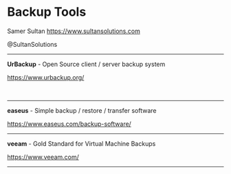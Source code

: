 # Backup Tools 

Samer Sultan
https://www.sultansolutions.com

@SultanSolutions

---

**UrBackup** - Open Source client / server backup system

https://www.urbackup.org/

&nbsp;
&nbsp;

---

**easeus** - Simple backup / restore / transfer software 

https://www.easeus.com/backup-software/
&nbsp;
&nbsp;

---

**veeam** - Gold Standard for Virtual Machine Backups 

https://www.veeam.com/
&nbsp;
&nbsp;

---
